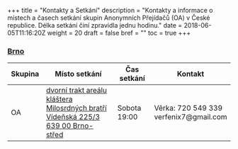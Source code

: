 +++
title = "Kontakty a Setkání"
description = "Kontakty a informace o místech a časech setkání skupin Anonymních Přejídačů (OA) v České republice. Délka setkání činí zpravidla jednu hodinu."
date = 2018-06-05T11:16:20Z
weight = 20
draft = false
bref = ""
toc = true
+++

<h3 class="section-head" id="brno"><a href="#brno">Brno</a></h3>
<p>
  <table>
    <thead>
      <tr>
        <th>Skupina</th>
        <th>Místo setkání</th>
        <th>Čas setkání</th>
        <th>Kontakt</th>
      </tr>
    </thead>
    <tbody>
      <tr>
        <td>OA</td>
        <!-- &#x2F; is the escape sequence for forward slash '/' -->
        <td>
          <a class="unstyled" href="https://mapy.cz/zakladni?x=16.5954487&y=49.1859108&z=17&source=addr&id=8898036&q=V%C3%ADde%C5%88sk%C3%A1%20225%2F3%2C%20639%2000%20Brno-st%C5%99ed">
            dvorní trakt areálu kláštera Milosrdných bratří<br>
            Vídeňská 225&#x2F;3<br>
            639 00 Brno-střed
          </a>
        </td>
        <td class="w15">Sobota 19:00</td>
        <td>
          Věrka: 720 549 339 <br>
          verfenix7@gmail.com
        </td>
      </tr>
    </tbody>
  </table>
</p>
